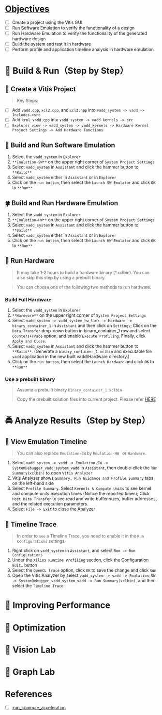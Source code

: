 # [Objectives](https://xilinx.github.io/xup_compute_acceleration/Vitis_intro-1.html)

- [ ] Create a project using the Vitis GUI
- [ ] Run Software Emulation to verify the functionality of a design
- [ ] Run Hardware Emulation to verify the functionality of the generated hardware design
- [ ] Build the system and test it in hardware
- [ ] Perform profile and application timeline analysis in hardware emulation

# 🍁 Build & Run（Step by Step）

## 🌴 Create a Vitis Project
> Key Steps:
- [ ] Add `vadd.cpp`, `xcl2.cpp`, and `xcl2.hpp` into `vadd_system -> vadd -> Includes->src`
- [ ] Add `krnl_vadd.cpp` into `vadd_system -> vadd_kernels -> src`
- [ ] `Explorer view -> vadd_system -> vadd_kernels -> Hardware Kernel Project Settings -> Add Hardware Functions`

## 🌳 Build and Run Software Emulation

1. Select the `vadd_system` in `Explorer`
2. `**Emulation-SW**` on the upper right corner of `System Project Settings`
3. Select `vadd_system` in `Assistant` and click the hammer button to `**Build**`
4. Select `vadd_system` either in `Assistant` or in `Explorer`
5. Click on the `run button`, then select the `Launch SW Emulator` and click `OK` to `**Run**`


## 🍀 Build and Run Hardware Emulation

1. Select the `vadd_system` in `Explorer`
2. `**Emulation-HW**` on the upper right corner of `System Project Settings`
3. Select `vadd_system` in `Assistant` and click the hammer button to `**Build**`
4. Select `vadd_system` either in `Assistant` or in `Explorer`
5. Click on the `run button`, then select the `Launch HW Emulator` and click `OK` to `**Run**`

## 🌾 Run Hardware

> It may take 1-2 hours to build a hardware binary (*.xclbin). You can also skip this step by using a prebuilt binary.

> You can choose one of the following two methods to run hardware.

### Build Full Hardware

1. Select the `vadd_system` in `Explorer`
2. `**Hardware**` on the upper right corner of `System Project Settings`
3. Select `vadd_system -> vadd_system_hw_link -> Hardware -> binary_container_1` in `Assistant` and then click on `Settings`; Click on the `Data Transfer` drop-down button in binary_container_1 row and select `Counters+Trace` option, and enable `Execute Profiling`.  Finally, click `Apply and Close`.
4. Select `vadd_system` in `Assistant` and click the hammer button to `**Build**`. (Generate a `binary_container_1.xclbin` and executable file `vadd` application in the new built vadd/Hardware directory.)
5. Click on the `run button`, then select the `Launch Hardware` and click `OK` to `**Run**`

### Use a prebuilt binary
> Assume a prebuilt binary `binary_container_1.xclbin`
> 
> Copy the prebuilt solution files into current project. Please refer [HERE](https://xilinx.github.io/xup_compute_acceleration/Vitis_intro-2.html)


# 🚔 Analyze Results（Step by Step）

## 🚗 View Emulation Timeline

> You can also replace `Emulation-SW` by `Emulation-HW ` or `Hardware`.

1. Select `vadd_system -> vadd -> Emulation-SW -> SystemDebugger_vadd_system_vadd` in `Assistant`, then double-click the `Run Summary(xclbin)` to open `Vitis Analyzer`
2. Vitis Analyzer shows `Summary, Run Guidance and Profile Summary` tabs on the left-hand side
3. Select `Profile Summary`. Select `Kernels & Compute Units` to see kernel and compute units execution times (Notice the reported times); Click `Host Data Transfer` to see read and write buffer sizes, buffer addresses, and the related execution parameters.
4. Select `File -> Exit` to close the Analyzer


## 🚕 Timeline Trace

> In order to `see` a Timeline Trace, you need to enable it in the `Run Configurations` settings.

1. Right click on `vadd_system` in `Assistant`, and select `Run -> Run Configurations`
2. Under the `Xilinx Runtime Profiling` section, click the Configuration `Edit…` button
3. Select the `OpenCL trace` option, click `OK` to save the change and click `Run`
4. Open the Vitis Analyzer by select `vadd_system -> vadd -> Emulation-SW -> SystemDebugger_vadd_system_vadd -> Run Summary(xclbin)`, and then select the `Timeline Trace`



# 🎈 Improving Performance



# 🎈 Optimization


# 🎈 Vision Lab


# 🎈 Graph Lab




# References

- [ ] [xup_compute_acceleration](https://github.com/Xilinx/xup_compute_acceleration)



